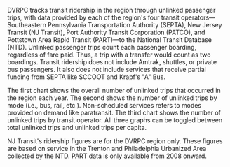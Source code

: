 DVRPC tracks transit ridership in the region through unlinked passenger trips, with data provided by each of the region's four transit operators—Southeastern Pennsylvania Transportation Authority (SEPTA), New Jersey Transit (NJ Transit), Port Authority Transit Corporation (PATCO), and Pottstown Area Rapid Transit (PART)—to the National Transit Database (NTD). Unlinked passenger trips count each passenger boarding, regardless of fare paid. Thus, a trip with a transfer would count as two boardings. Transit ridership does not include Amtrak, shuttles, or private bus passengers. It also does not include services that receive partial funding from SEPTA like SCCOOT and Krapf's "A" Bus.

The first chart shows the overall number of unlinked trips that occurred in the region each year. The second shows the number of unlinked trips by mode (i.e., bus, rail, etc.). Non-scheduled services refers to modes provided on demand like paratransit. The third chart shows the number of unlinked trips by transit operator. All three graphs can be toggled between total unlinked trips and unlinked trips per capita.

NJ Transit's ridership figures are for the DVRPC region only. These figures are based on service in the Trenton and Philadelphia Urbanized Area collected by the NTD. PART data is only available from 2008 onward.